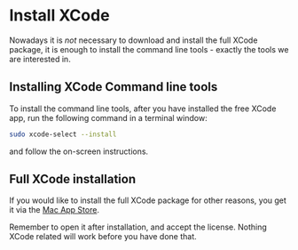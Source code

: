 # Install XCode

Nowadays it is _not_ necessary to download and install the full XCode package, it
is enough to install the command line tools - exactly the tools we are interested
in.

## Installing XCode Command line tools

To install the command line tools, after you have installed the free XCode app,
run the following command in a terminal window:

```sh
sudo xcode-select --install
```

and follow the on-screen instructions.

## Full XCode installation

If you would like to install the full XCode package for other reasons, you get
it via the
[Mac App Store](https://apps.apple.com/fi/app/xcode/id497799835?mt=12).

Remember to open it after installation, and accept the license. Nothing XCode
related will work before you have done that.
